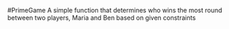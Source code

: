 #PrimeGame
A simple function that determines who wins the most round
between two players, Maria and Ben based on given
constraints
